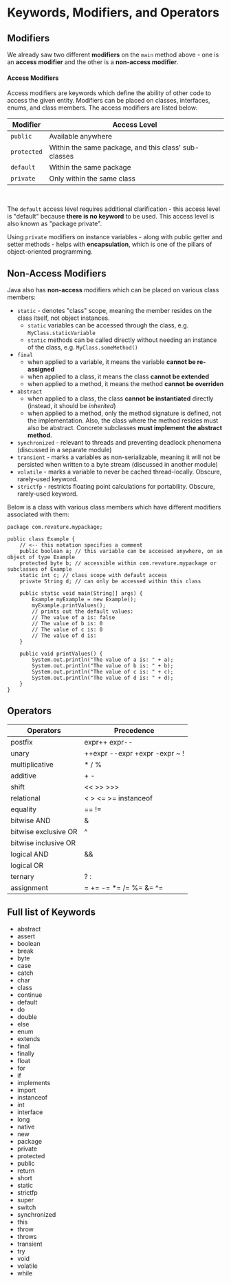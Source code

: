 # Keywords, Modifiers, and Operators


## Modifiers

We already saw two different **modifiers** on the `main` method above - one is an **access modifier** and the other is a **non-access modifier**. 

#### Access Modifiers

Access modifiers are keywords which define the ability of other code to access the given entity. Modifiers can be placed on classes, interfaces, enums, and class members. The access modifiers are listed below:

| Modifier | Access Level |
| --- | --- |
| `public` | Available anywhere |
| `protected` | Within the same package, and this class' sub-classes |
| `default` | Within the same package |
| `private` | Only within the same class |
<br>

The `default` access level requires additional clarification - this access level is "default" because **there is no keyword** to be used. This access level is also known as "package private".

Using `private` modifiers on instance variables - along with public getter and setter methods - helps with **encapsulation**, which is one of the pillars of object-oriented programming.

## Non-Access Modifiers

Java also has **non-access** modifiers which can be placed on various class members:
* `static` - denotes "class" scope, meaning the member resides on the class itself, not object instances.
  * `static` variables can be accessed through the class, e.g. `MyClass.staticVariable`
  * `static` methods can be called directly without needing an instance of the class, e.g. `MyClass.someMethod()`
* `final`
  * when applied to a variable, it means the variable **cannot be re-assigned**
  * when applied to a class, it means the class **cannot be extended**
  * when applied to a method, it means the method **cannot be overriden**
* `abstract`
  * when applied to a class, the class **cannot be instantiated** directly (instead, it should be *inherited*)
  * when applied to a method, only the method signature is defined, not the implementation. Also, the class where the method resides must also be abstract. Concrete subclasses **must implement the abstract method**.
* `synchronized` - relevant to threads and preventing deadlock phenomena (discussed in a separate module)
* `transient` - marks a variables as non-serializable, meaning it will not be persisted when written to a byte stream (discussed in another module)
* `volatile` - marks a variable to never be cached thread-locally. Obscure, rarely-used keyword.
* `strictfp` - restricts floating point calculations for portability. Obscure, rarely-used keyword.

Below is a class with various class members which have different modifiers associated with them:
```
package com.revature.mypackage;

public class Example {
    // <-- this notation specifies a comment
	public boolean a; // this variable can be accessed anywhere, on an object of type Example
	protected byte b; // accessible within com.revature.mypackage or subclasses of Example
	static int c; // class scope with default access
	private String d; // can only be accessed within this class
	
	public static void main(String[] args) {
		Example myExample = new Example();
		myExample.printValues();
		// prints out the default values:
		// The value of a is: false
		// The value of b is: 0
		// The value of c is: 0
		// The value of d is:
	}
	
	public void printValues() {
		System.out.println("The value of a is: " + a);
		System.out.println("The value of b is: " + b);
		System.out.println("The value of c is: " + c);
		System.out.println("The value of d is: " + d);
	}
}
```
  
## Operators

| Operators | Precedence |
| --------- | ---------- |
| postfix | expr++ expr-- |
| unary |	++expr --expr +expr -expr ~ ! |
| multiplicative | * / % |
| additive | + - |
| shift | << >> >>> |
| relational | < > <= >= instanceof |
| equality | == != |
| bitwise AND | & |
| bitwise exclusive OR | ^ |
| bitwise inclusive OR | | |
| logical AND | && |
| logical OR | || |
| ternary | ? : |
| assignment | = += -= *= /= %= &= ^= |= <<= >>= >>>= |



## Full list of Keywords

- abstract
 - assert
 - boolean
 - break
 - byte
 - case
 - catch
 - char
 - class
 - continue
 - default
 - do
 - double
 - else
 - enum
 - extends
 - final
 - finally
 - float
 - for
 - if
 - implements
 - import
 - instanceof
 - int
 - interface
 - long
 - native
 - new
 - package
 - private
 - protected
 - public
 - return
 - short
 - static
 - strictfp
 - super
 - switch
 - synchronized
 - this
 - throw
 - throws
 - transient
 - try
 - void
 - volatile
 - while
